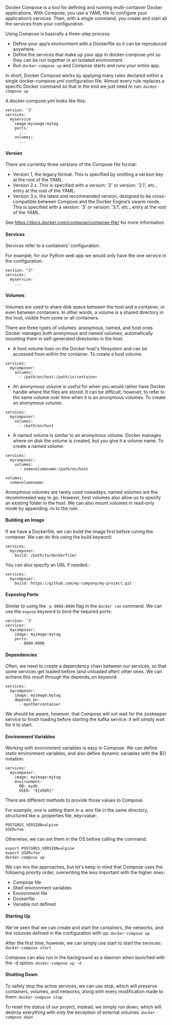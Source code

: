 Docker Compose is a tool for defining and running multi-container Docker applications. With Compose, you use a YAML file to configure your application’s services. Then, with a single command, you create and start all the services from your configuration. 

Using Compose is basically a three-step process:
* Define your app’s environment with a Dockerfile so it can be reproduced anywhere.
* Define the services that make up your app in docker-compose.yml so they can be run together in an isolated environment.
* Run `docker-compose up` and Compose starts and runs your entire app.

In short, Docker Compose works by applying many rules declared within a single docker-compose.yml configuration file.
Almost every rule replaces a specific Docker command so that in the end we just need to run:
`docker-compose up`

A docker-compose.yml looks like this:
```
version: '3'
services:
  myservice
    image:myimage:mytag
    ports:
      ...
    volumes:
      ...
```

#### Version

There are currently three versions of the Compose file format:
* Version 1, the legacy format. This is specified by omitting a version key at the root of the YAML.
* Version 2.x. This is specified with a version: '2' or version: '2.1', etc., entry at the root of the YAML.
* Version 3.x, the latest and recommended version, designed to be cross-compatible between Compose and the Docker Engine’s swarm mode. This is specified with a version: '3' or version: '3.1', etc., entry at the root of the YAML.

See https://docs.docker.com/compose/compose-file/ for more information

#### Services

Services refer to a containers' configuration.

For example, for our Python web app we would only have the one service in the configuration:
```
version: "3"
services:
  myservice:
    ...
```

#### Volumes

Volumes are used to share disk space between the host and a container, or even between containers. In other words, a volume is a shared directory in the host, visible from some or all containers.

There are three types of volumes: anonymous, named, and host ones. Docker manages both anonymous and named volumes, automatically mounting them in self-generated directories in the host. 

* A host volume lives on the Docker host's filesystem and can be accessed from within the container. To create a host volume:
```
services: 
  mycomposer:
    volumes: 
      - /path/on/host:/path/in/container
```

* An anonymous volume is useful for when you would rather have Docker handle where the files are stored. It can be difficult, however, to refer to the same volume over time when it is an anonymous volumes. To create an anonymous volume:
```
services: 
  mycomposer:
    volumes: 
      - /path/on/host
```

* A named volume is similar to an anonymous volume. Docker manages where on disk the volume is created, but you give it a volume name. To create a named volume:

```
services:
  mycomposer:
    volumes:
      - somevolumename:/path/on/host

volumes:
  somevolumename: 
```

Anonymous volumes are rarely used nowadays, named volumes are the recommneded way to go. However, host volumes also allow us to specify an existing folder in the host. We can also mount volumes in read-only mode by appending :ro to the rule.

#### Building an Image

If we have a Dockerfile, we can build the image first before runing the container.
We can do this using the build keyword:
```
services: 
  mycomposer:
    build: /path/to/dockerfile/
```

You can also specify an URL if needed.:
```
services: 
  mycomposer:
    build: https://github.com/my-company/my-project.git
```

#### Exposing Ports

Similar to using the `-p 8000:8000` flag in the `docker run` command. We can use the `expose` keyword to bind the required ports:
```
version: '3'
services:
  mycomposer:
    image: myimage:mytag
    ports:
      - 8000:8000
```

#### Dependencies

Often, we need to create a dependency chain between our services, so that some services get loaded before (and unloaded after) other ones. We can achieve this result through the depends_on keyword:
```version: '3'
services:
  mycomposer:
    image: myimage:mytag
    depends_on:
      - myothercontainer
```

We should be aware, however, that Compose will not wait for the zookeeper service to finish loading before starting the kafka service: it will simply wait for it to start.

#### Environment Variables

Working with environment variables is easy in Compose. We can define static environment variables, and also define dynamic variables with the ${} notation:
```version: '3'
services:
  mycomposer:
    image: myimage:mytag
    environment:
      DB: mydb
      USER: "${USER}"
```

There are different methods to provide those values to Compose.

For example, one is setting them in a .env file in the same directory, structured like a .properties file, key=value:
```
POSTGRES_VERSION=alpine
USER=foo
```

Otherwise, we can set them in the OS before calling the command:
```
export POSTGRES_VERSION=alpine
export USER=foo
docker-compose up
```
We can mix the approaches, but let's keep in mind that Compose uses the following priority order, overwriting the less important with the higher ones:
* Compose file
* Shell environment variables
* Environment file
* Dockerfile
* Variable not defined

#### Starting Up

We've seen that we can create and start the containers, the networks, and the volumes defined in the configuration with up:
`docker-compose up`

After the first time, however, we can simply use start to start the services:
`docker-compose start`

Compose can also run in the background as a daemon when launched with the -d option:
`docker-compose up -d`

#### Shutting Down

To safely stop the active services, we can use stop, which will preserve containers, volumes, and networks, along with every modification made to them:
`docker-compose stop`

To reset the status of our project, instead, we simply run down, which will destroy everything with only the exception of external volumes:
`docker-compose down`